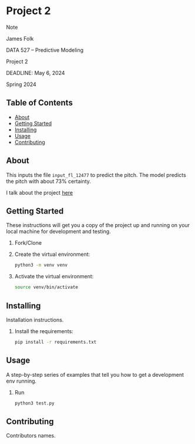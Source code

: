 # Project 2
> [!NOTE]
> James Folk
> 
> DATA 527 – Predictive Modeling
> 
> Project 2
> 
> DEADLINE: May 6, 2024
> 
> Spring 2024 

## Table of Contents

 - [About](#about)
 - [Getting Started](#getting_started)
 - [Installing](#installing)
 - [Usage](#usage)
 - [Contributing](#contributing)

## About
This inputs the file `input_fl_12477` to predict the pitch.
The model predicts the pitch with about 73% certainty.

I talk about the project [here](https://youtu.be/T3Ltw3H-FRw)

## Getting Started
These instructions will get you a copy of the project up and running on your local machine for development and testing.

1. Fork/Clone

1. Create the virtual environment:

    ```sh
    python3 -m venv venv
    ```

1. Activate the virtual environment:

    ```sh
    source venv/bin/activate
    ```

## Installing
Installation instructions.

1. Install the requirements:

    ```sh
    pip install -r requirements.txt
    ```
    
## Usage
A step-by-step series of examples that tell you how to get a development env running.
1. Run

    ```sh
    python3 test.py
    ```

## Contributing
Contributors names.
